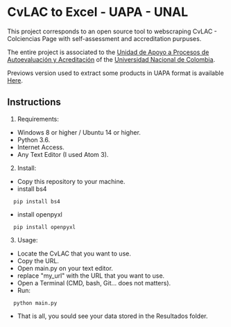 <!--

#############################################################################
        Copyright (c) 2018 by Manuel Embus. All Rights Reserved.

            This work is licensed under a Creative Commons
      Attribution - NonCommercial - ShareAlike 4.0
      International License.

      For more information write me to jai@mfneirae.com
      Or visit my webpage at https://mfneirae.com/
#############################################################################

 -->
# CvLAC to Excel - UAPA - UNAL

This project corresponds to an open source tool to webscraping CvLAC - Colciencias Page with self-assessment and accreditation purpuses.

The entire project is associated to the
[Unidad de Apoyo a Procesos de Autoevaluación y Acreditación](http://ingenieria.unal.edu.co/dependencias/vicedecanatura-academica/autoevaluacion) of the [Universidad Nacional de Colombia](http://unal.edu.co/).

Previows version used to extract some products in UAPA format is available [Here](https://github.com/mfneirae/Cvlac).

## Instructions
1. Requirements:
  * Windows 8 or higher / Ubuntu 14 or higher.
  * Python 3.6.
  * Internet Access.
  * Any Text Editor (I used Atom 3).
2. Install:
  * Copy this repository to your machine.
  * install bs4
  ```
    pip install bs4
  ```  
  * install openpyxl
  ```
    pip install openpyxl
  ```  
3. Usage:
  * Locate the CvLAC that you want to use.
  * Copy the URL.
  * Open main.py on your text editor.
  * replace "my_url" with the URL that you want to use.
  * Open a Terminal (CMD, bash, Git... does not matters).
  * Run:
  ```
    python main.py
  ```  
  * That is all, you sould see your data stored in the Resultados folder.
